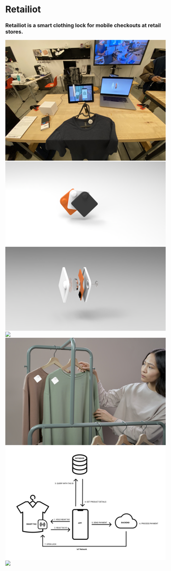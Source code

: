 # Retailiot
### Retailiot is a smart clothing lock for mobile checkouts at retail stores. 

<img src="./images/open_studio.jpg">
<img src="./images/render1.png">
<img src="./images/render2.png">
<img src="./images/poster1.png">
<img src="./images/poster2.png">
<img src="./images/diagram.jpg">
<img src="./images/prototype.gif">
